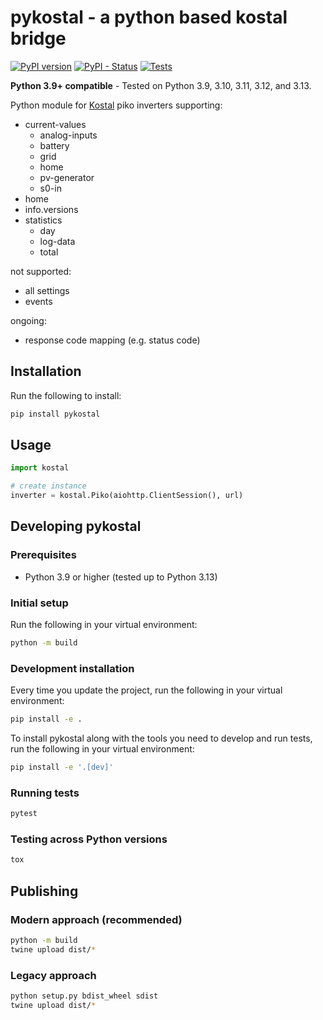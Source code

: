 # pykostal - a python based kostal bridge

[![PyPI version](https://badge.fury.io/py/pykostal.svg)](https://pypi.org/project/pykostal/)
[![PyPI - Status](https://img.shields.io/pypi/status/pykostal.svg)](https://pypi.org/project/pykostal/)
[![Tests](https://github.com/DAMEK86/pykostal/actions/workflows/test.yml/badge.svg)](https://github.com/DAMEK86/pykostal/actions/workflows/test.yml)

**Python 3.9+ compatible** - Tested on Python 3.9, 3.10, 3.11, 3.12, and 3.13.

Python module for [Kostal](https://www.kostal-solar-electric.com/) piko inverters supporting:

- current-values
  - analog-inputs
  - battery
  - grid
  - home
  - pv-generator
  - s0-in
- home
- info.versions
- statistics
  - day
  - log-data
  - total

not supported:

- all settings
- events

ongoing:

- response code mapping (e.g. status code)

## Installation

Run the following to install:

```python
pip install pykostal
```

## Usage

```python
import kostal

# create instance
inverter = kostal.Piko(aiohttp.ClientSession(), url)
```

## Developing pykostal

### Prerequisites
- Python 3.9 or higher (tested up to Python 3.13)

### Initial setup
Run the following in your virtual environment:

```bash
python -m build
```

### Development installation
Every time you update the project, run the following in your virtual environment:

```bash
pip install -e .
```

To install pykostal along with the tools you need to develop and run tests, run the following in your virtual environment:

```bash
pip install -e '.[dev]'
```

### Running tests
```bash
pytest
```

### Testing across Python versions
```bash
tox
```

## Publishing

### Modern approach (recommended)
```bash
python -m build
twine upload dist/*
```

### Legacy approach
```bash
python setup.py bdist_wheel sdist
twine upload dist/*
```
